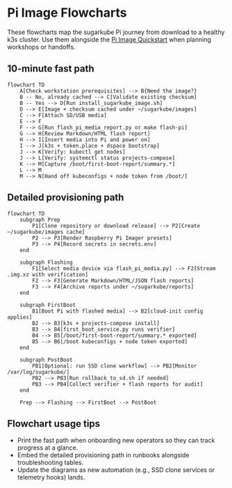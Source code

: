 # Pi Image Flowcharts

These flowcharts map the sugarkube Pi journey from download to a healthy k3s cluster.
Use them alongside the [Pi Image Quickstart](./pi_image_quickstart.md) when planning
workshops or handoffs.

## 10-minute fast path

```mermaid
flowchart TD
    A[Check workstation prerequisites] --> B{Need the image?}
    B -- No, already cached --> C[Validate existing checksum]
    B -- Yes --> D[Run install_sugarkube_image.sh]
    D --> E[Image + checksum cached under ~/sugarkube/images]
    C --> F[Attach SD/USB media]
    E --> F
    F --> G[Run flash_pi_media_report.py or make flash-pi]
    G --> H[Review Markdown/HTML flash report]
    H --> I[Insert media into Pi and power on]
    I --> J[k3s + token.place + dspace bootstrap]
    J --> K[Verify: kubectl get nodes]
    J --> L[Verify: systemctl status projects-compose]
    K --> M[Capture /boot/first-boot-report/summary.*]
    L --> M
    M --> N[Hand off kubeconfigs + node token from /boot/]
```

## Detailed provisioning path

```mermaid
flowchart TD
    subgraph Prep
        P1[Clone repository or download release] --> P2[Create ~/sugarkube/images cache]
        P2 --> P3[Render Raspberry Pi Imager presets]
        P3 --> P4[Record secrets in secrets.env]
    end

    subgraph Flashing
        F1[Select media device via flash_pi_media.py] --> F2[Stream .img.xz with verification]
        F2 --> F3[Generate Markdown/HTML/JSON flash reports]
        F3 --> F4[Archive reports under ~/sugarkube/reports]
    end

    subgraph FirstBoot
        B1[Boot Pi with flashed media] --> B2[cloud-init config applies]
        B2 --> B3[k3s + projects-compose install]
        B3 --> B4[first_boot_service.py runs verifier]
        B4 --> B5[/boot/first-boot-report/summary.* exported]
        B5 --> B6[/boot kubeconfigs + node token exported]
    end

    subgraph PostBoot
        PB1[Optional: run SSD clone workflow] --> PB2[Monitor /var/log/sugarkube/]
        PB2 --> PB3[Run rollback_to_sd.sh if needed]
        PB3 --> PB4[Collect verifier + flash reports for audit]
    end

    Prep --> Flashing --> FirstBoot --> PostBoot
```

## Flowchart usage tips

- Print the fast path when onboarding new operators so they can track progress at a glance.
- Embed the detailed provisioning path in runbooks alongside troubleshooting tables.
- Update the diagrams as new automation (e.g., SSD clone services or telemetry hooks) lands.
